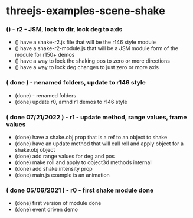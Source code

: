 # threejs-examples-scene-shake

### () - r2 - JSM, lock to dir, lock deg to axis
* () have a shake-r2.js file that will be the r146 style module
* () have a shake-r2-module.js that will be a JSM module form of the module for r150+ demos
* () have a way to lock the shaking pos to zero or more directions
* () have a way to lock deg changes to just zero or more axis

### ( done ) - nenamed folders, update to r146 style
* (done) - renamed folders
* (done) update r0, amnd r1 demos to r146 style

### ( done 07/21/2022 ) - r1 - update method, range values, frame values
* (done) have a shake.obj prop that is a ref to an object to shake
* (done) have an update method that will call roll and apply object for a shake.obj object
* (done) add range values for deg and pos
* (done) make roll and apply to object3d methods internal
* (done) add shake.intensity prop
* (done) main.js example is an animation

### ( done 05/06/2021 ) - r0 - first shake module done
* (done) first version of module done
* (done) event driven demo
